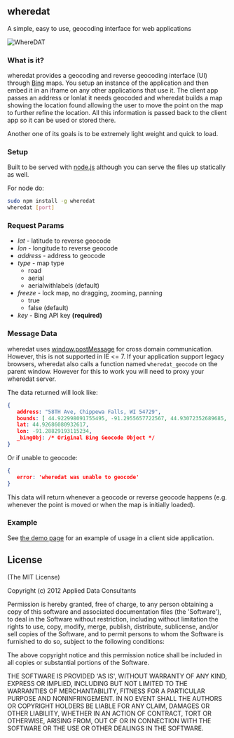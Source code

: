 ## wheredat

A simple, easy to use, geocoding interface for web applications

![WhereDAT](https://raw.github.com/applieddataconsultants/wheredat/master/wheredat.png)

### What is it?

wheredat provides a geocoding and reverse geocoding interface (UI) through
[Bing](http://www.microsoft.com/maps/developers/web.aspx) maps.  You setup an
instance of the application and then embed it in an iframe on any other
applications that use it.  The client app passes an address or lonlat it needs
geocoded and wheredat builds a map showing the location found allowing the user
to move the point on the map to further refine the location.  All this
information is passed back to the client app so it can be used or stored there.

Another one of its goals is to be extremely light weight and quick to load.

### Setup

Built to be served with [node.js](http://nodejs.org/) although you can serve the files up statically as well.

For node do:

```sh
sudo npm install -g wheredat
wheredat [port]
```

### Request Params

- *lat* - latitude to reverse geocode
- *lon* - longitude to reverse geocode
- *address* - address to geocode
- *type* - map type
  - road
  - aerial
  - aerialwithlabels (default)
- *freeze* - lock map, no dragging, zooming, panning
  - true
  - false (default)
- *key* - Bing API key **(required)**

### Message Data

wheredat uses [window.postMessage](https://developer.mozilla.org/en/DOM/window.postMessage)
for cross domain communication.  However, this is not supported in IE &lt;= 7.
If your application support legacy browsers, wheredat also calls a
function named `wheredat_geocode` on the parent window.  However for this to
work you will need to proxy your wheredat server.

The data returned will look like:

```json
{
   address: "58TH Ave, Chippewa Falls, WI 54729",
   bounds: [ 44.922998091755495, -91.2955657722567, 44.93072352689685, -91.281018090048 ],
   lat: 44.92686080932617,
   lon: -91.28829193115234,
   _bingObj: /* Original Bing Geocode Object */
}
```

Or if unable to geocode:

```json
{
   error: 'wheredat was unable to geocode'
}
```

This data will return whenever a geocode or reverse geocode happens (e.g.
whenever the point is moved or when the map is initially loaded).

### Example

See [the demo page](http://wheredat.adc4gis.com/example.html) for an example of usage in a client side application.

## License

(The MIT License)

Copyright (c) 2012 Applied Data Consultants

Permission is hereby granted, free of charge, to any person obtaining
a copy of this software and associated documentation files (the
'Software'), to deal in the Software without restriction, including
without limitation the rights to use, copy, modify, merge, publish, distribute,
sublicense, and/or sell copies of the Software, and to
permit persons to whom the Software is furnished to do so, subject to
the following conditions:

The above copyright notice and this permission notice shall be
included in all copies or substantial portions of the Software.

THE SOFTWARE IS PROVIDED 'AS IS', WITHOUT WARRANTY OF ANY KIND,
EXPRESS OR IMPLIED, INCLUDING BUT NOT LIMITED TO THE WARRANTIES OF
MERCHANTABILITY, FITNESS FOR A PARTICULAR PURPOSE AND NONINFRINGEMENT.
IN NO EVENT SHALL THE AUTHORS OR COPYRIGHT HOLDERS BE LIABLE FOR ANY
CLAIM, DAMAGES OR OTHER LIABILITY, WHETHER IN AN ACTION OF CONTRACT,
TORT OR OTHERWISE, ARISING FROM, OUT OF OR IN CONNECTION WITH THE
SOFTWARE OR THE USE OR OTHER DEALINGS IN THE SOFTWARE.
